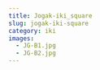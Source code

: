 ```yaml
---
title: Jogak-iki_square
slug: jogak-iki-square
category: iki
images:
  - JG-B1.jpg
  - JG-B2.jpg
---
```

